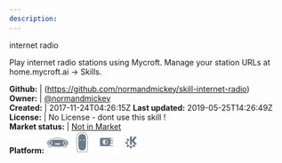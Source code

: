 ```yaml
---
description: 
---
```

internet radio

Play internet radio stations using Mycroft.
Manage your station URLs at home.mycroft.ai -> Skills.

**Github:** | (https://github.com/normandmickey/skill-internet-radio)  
**Owner:** | [@normandmickey](https://github.com/normandmickey)  
**Created:** | 2017-11-24T04:26:15Z  **Last updated:** 2019-05-25T14:26:49Z  
**License:** | No License - dont use this skill !  
**Market status:** | [Not in Market](https://market.mycroft.ai/skill/)  
**Platform:**   ![](.gitbook/assets/mark-1-icon.png)  ![](.gitbook/assets/mark-2-icon.png)  ![](.gitbook/assets/picroft-icon.png)  ![](.gitbook/assets/kde.png)   
